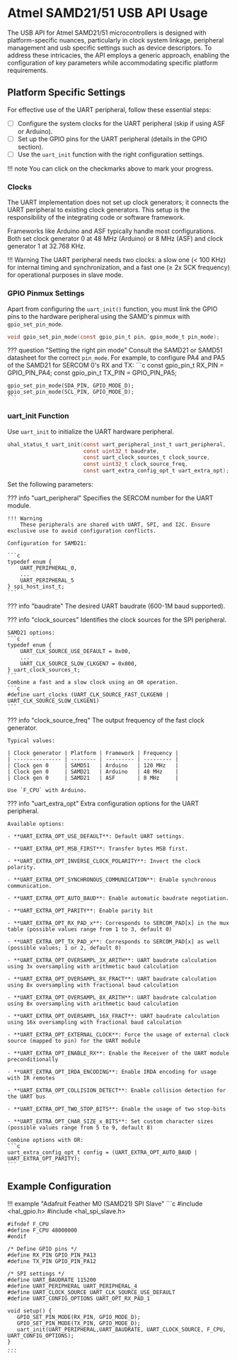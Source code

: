 # Atmel SAMD21/51 USB API Usage

The USB API for Atmel SAMD21/51 microcontrollers is designed with platform-specific nuances, particularly in clock system linkage, peripheral management and usb specific settings such as device descriptors. To address these intricacies, the API employs a generic approach, enabling the configuration of key parameters while accommodating specific platform requirements.

## Platform Specific Settings

For effective use of the UART peripheral, follow these essential steps:

- [ ] Configure the system clocks for the UART peripheral (skip if using ASF or Arduino).
- [ ] Set up the GPIO pins for the UART peripheral (details in the GPIO section).
- [ ] Use the `uart_init` function with the right configuration settings.

!!! note
    You can click on the checkmarks above to mark your progress.

### Clocks

The UART implementation does not set up clock generators; it connects the UART peripheral to existing clock generators. This setup is the responsibility of the integrating code or software framework.

Frameworks like Arduino and ASF typically handle most configurations. Both set clock generator 0 at 48 MHz (Arduino) or 8 MHz (ASF) and clock generator 1 at 32.768 KHz.

!!! Warning
    The UART peripheral needs two clocks: a slow one (< 100 KHz) for internal timing and synchronization, and a fast one (≥ 2x SCK frequency) for operational purposes in slave mode.

### GPIO Pinmux Settings

Apart from configuring the `uart_init()` function, you must link the GPIO pins to the hardware peripheral using the SAMD's pinmux with `gpio_set_pin_mode`.

```c
void gpio_set_pin_mode(const gpio_pin_t pin, gpio_mode_t pin_mode);
```

??? question "Setting the right pin mode"
    Consult the SAMD21 or SAMD51 datasheet for the correct `pin_mode`. For example, to configure PA4 and PA5 of the SAMD21 for SERCOM 0's RX and TX:
    ```c
    const gpio_pin_t RX_PIN = GPIO_PIN_PA4;
    const gpio_pin_t TX_PIN = GPIO_PIN_PA5;

    gpio_set_pin_mode(SDA_PIN, GPIO_MODE_D);
    gpio_set_pin_mode(SCL_PIN, GPIO_MODE_D);
    ```

### uart_init Function

Use `uart_init` to initialize the UART hardware peripheral.

```c
uhal_status_t uart_init(const uart_peripheral_inst_t uart_peripheral, 
                        const uint32_t baudrate, 
                        const uart_clock_sources_t clock_source, 
                        const uint32_t clock_source_freq, 
                        const uart_extra_config_opt_t uart_extra_opt);
```

Set the following parameters:

??? info "uart_peripheral"
    Specifies the SERCOM number for the UART module.

    !!! Warning
        These peripherals are shared with UART, SPI, and I2C. Ensure exclusive use to avoid configuration conflicts.
    
    Configuration for SAMD21:
    
    ```c
    typedef enum {
        UART_PERIPHERAL_0,
        ...
        UART_PERIPHERAL_5
    } spi_host_inst_t;
    ```

??? info "baudrate"
    The desired UART baudrate (600-1M baud supported).


??? info "clock_sources"
    Identifies the clock sources for the SPI peripheral.

    SAMD21 options:
    ```c
    typedef enum {
        UART_CLK_SOURCE_USE_DEFAULT = 0x00,
        ...
        UART_CLK_SOURCE_SLOW_CLKGEN7 = 0x800,
    } uart_clock_sources_t;
    ```
    Combine a fast and a slow clock using an OR operation.
    ```c
    #define uart_clocks (UART_CLK_SOURCE_FAST_CLKGEN0 | UART_CLK_SOURCE_SLOW_CLKGEN1)
    ```

??? info "clock_source_freq"
    The output frequency of the fast clock generator.

    Typical values:
    
    | Clock generator | Platform | Framework | Frequency |
    | --------------- | -------- | --------- | --------- |
    | Clock gen 0     | SAMD51   | Arduino   | 120 MHz   |
    | Clock gen 0     | SAMD21   | Arduino   | 48 MHz    |
    | Clock gen 0     | SAMD21   | ASF       | 8 MHz     |

    Use `F_CPU` with Arduino.

??? info "uart_extra_opt"
    Extra configuration options for the UART peripheral.

    Available options:

    - **UART_EXTRA_OPT_USE_DEFAULT**: Default UART settings.

    - **UART_EXTRA_OPT_MSB_FIRST**: Transfer bytes MSB first.

    - **UART_EXTRA_OPT_INVERSE_CLOCK_POLARITY**: Invert the clock polarity.

    - **UART_EXTRA_OPT_SYNCHRONOUS_COMMUNICATION**: Enable synchronous communication.

    - **UART_EXTRA_OPT_AUTO_BAUD**: Enable automatic baudrate negotiation.

    - **UART_EXTRA_OPT_PARITY**: Enable parity bit

    - **UART_EXTRA_OPT_RX_PAD_x**: Corresponds to SERCOM_PAD[x] in the mux table (possible values range from 1 to 3, default 0)

    - **UART_EXTRA_OPT_TX_PAD_x**: Corresponds to SERCOM_PAD[x] as well (possible values; 1 or 2, default 0)

    - **UART_EXTRA_OPT_OVERSAMPL_3X_ARITH**: UART baudrate calculation using 3x oversampling with arithmetic baud calculation

    - **UART_EXTRA_OPT_OVERSAMPL_8X_FRACT**: UART baudrate calculation using 8x oversampling with fractional baud calculation

    - **UART_EXTRA_OPT_OVERSAMPL_8X_ARITH**: UART baudrate calculation using 8x oversampling with arithmetic baud calculation

    - **UART_EXTRA_OPT_OVERSAMPL_16X_FRACT**: UART baudrate calculation using 16x oversampling with fractional baud calculation

    - **UART_EXTRA_OPT_EXTERNAL_CLOCK**: Force the usage of external clock source (mapped to pin) for the UART module

    - **UART_EXTRA_OPT_ENABLE_RX**: Enable the Receiver of the UART module preconditionally

    - **UART_EXTRA_OPT_IRDA_ENCODING**: Enable IRDA encoding for usage with IR remotes

    - **UART_EXTRA_OPT_COLLISION_DETECT**: Enable collision detection for the UART bus

    - **UART_EXTRA_OPT_TWO_STOP_BITS**: Enable the usage of two stop-bits

    - **UART_EXTRA_OPT_CHAR_SIZE_x_BITS**: Set custom character sizes (possible values range from 5 to 9, default 8)

    Combine options with OR:
    ```c
    uart_extra_config_opt_t config = (UART_EXTRA_OPT_AUTO_BAUD | UART_EXTRA_OPT_PARITY);
    ```

## Example Configuration

!!! example "Adafruit Feather M0 (SAMD21) SPI Slave"
    ```c
    #include <hal_gpio.h>
    #include <hal_spi_slave.h>

    #ifndef F_CPU
    #define F_CPU 48000000
    #endif

    /* Define GPIO pins */
    #define RX_PIN GPIO_PIN_PA13
    #define TX_PIN GPIO_PIN_PA12

    /* SPI settings */
    #define UART_BAUDRATE 115200
    #define UART_PERIPHERAL UART_PERIPHERAL_4
    #define UART_CLOCK_SOURCE UART_CLK_SOURCE_USE_DEFAULT
    #define UART_CONFIG_OPTIONS UART_OPT_RX_PAD_1

    void setup() {
       GPIO_SET_PIN_MODE(RX_PIN, GPIO_MODE_D);
       GPIO_SET_PIN_MODE(TX_PIN, GPIO_MODE_D);
       uart_init(UART_PERIPHERAL,UART_BAUDRATE, UART_CLOCK_SOURCE, F_CPU, UART_CONFIG_OPTIONS);
    }
    ...
    ```

